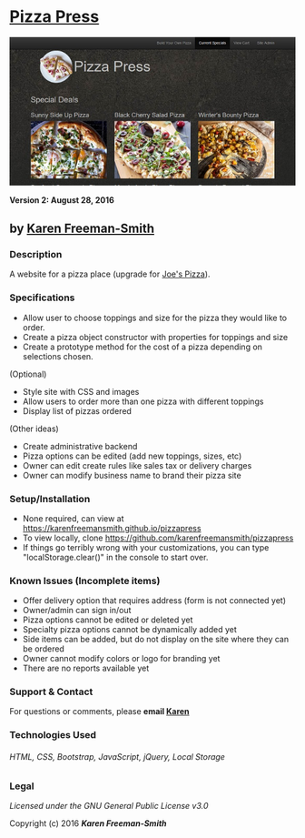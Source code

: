 # [Pizza Press](https://karenfreemansmith.github.io/pizzapress)
![project screenshot](/img/screenshot.jpg)

__Version 2: August 28, 2016__
## by [Karen Freeman-Smith](http://karenfreemansmith.github.io/myportfolio)

### Description
A website for a pizza place (upgrade for [Joe's Pizza](https://karenfreemansmith.github.io/pizza)).

### Specifications
* Allow user to choose toppings and size for the pizza they would like to order.
* Create a pizza object constructor with properties for toppings and size
* Create a prototype method for the cost of a pizza depending on selections chosen.

(Optional)
* Style site with CSS and images
* Allow users to order more than one pizza with different toppings
* Display list of pizzas ordered

(Other ideas)
* Create administrative backend
* Pizza options can be edited (add new toppings, sizes, etc)
* Owner can edit create rules like sales tax or delivery charges
* Owner can modify business name to brand their pizza site

### Setup/Installation
* None required, can view at https://karenfreemansmith.github.io/pizzapress
* To view locally, clone https://github.com/karenfreemansmith/pizzapress
* If things go terribly wrong with your customizations, you can type "localStorage.clear()" in the console to start over.

### Known Issues (Incomplete items)
* Offer delivery option that requires address (form is not connected yet)
* Owner/admin can sign in/out
* Pizza options cannot be edited or deleted yet
* Specialty pizza options cannot be dynamically added yet
* Side items can be added, but do not display on the site where they can be ordered
* Owner cannot modify colors or logo for branding yet
* There are no reports available yet

### Support & Contact
For questions or comments, please __email [Karen](karenfreemansmith@gmail.com)__

### Technologies Used
###### HTML, CSS, Bootstrap, JavaScript, jQuery, Local Storage

### Legal
*Licensed under the GNU General Public License v3.0*

Copyright (c) 2016 **_Karen Freeman-Smith_**
